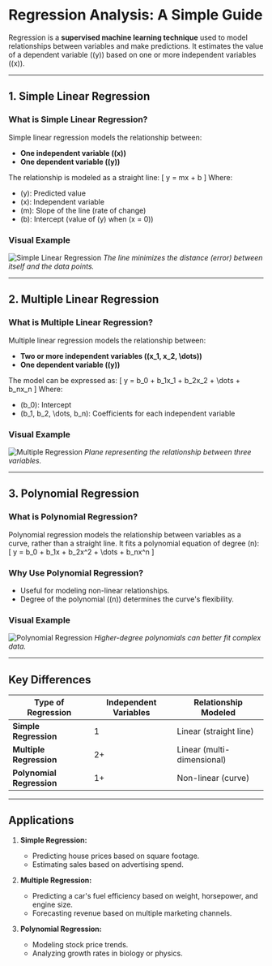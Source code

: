 # **Regression Analysis: A Simple Guide**

Regression is a **supervised machine learning technique** used to model relationships between variables and make predictions. It estimates the value of a dependent variable (\(y\)) based on one or more independent variables (\(x\)).

---

## **1. Simple Linear Regression**

### **What is Simple Linear Regression?**
Simple linear regression models the relationship between:
- **One independent variable (\(x\))**
- **One dependent variable (\(y\))**

The relationship is modeled as a straight line:
\[
y = mx + b
\]
Where:
- \(y\): Predicted value  
- \(x\): Independent variable  
- \(m\): Slope of the line (rate of change)  
- \(b\): Intercept (value of \(y\) when \(x = 0\))  

### **Visual Example**
![Simple Linear Regression](https://upload.wikimedia.org/wikipedia/commons/thumb/3/3a/Linear_regression.svg/600px-Linear_regression.svg.png)
*The line minimizes the distance (error) between itself and the data points.*

---

## **2. Multiple Linear Regression**

### **What is Multiple Linear Regression?**
Multiple linear regression models the relationship between:
- **Two or more independent variables (\(x_1, x_2, \dots\))**
- **One dependent variable (\(y\))**

The model can be expressed as:
\[
y = b_0 + b_1x_1 + b_2x_2 + \dots + b_nx_n
\]
Where:
- \(b_0\): Intercept  
- \(b_1, b_2, \dots, b_n\): Coefficients for each independent variable  

### **Visual Example**
![Multiple Regression](https://tse3.mm.bing.net/th?id=OIP.GVvDtL4RmE3USTBvky3bmAHaDr&pid=15.1)
*Plane representing the relationship between three variables.*

---

## **3. Polynomial Regression**

### **What is Polynomial Regression?**
Polynomial regression models the relationship between variables as a curve, rather than a straight line. It fits a polynomial equation of degree \(n\):
\[
y = b_0 + b_1x + b_2x^2 + \dots + b_nx^n
\]

### Why Use Polynomial Regression?
- Useful for modeling non-linear relationships.
- Degree of the polynomial (\(n\)) determines the curve's flexibility.

### **Visual Example**
![Polynomial Regression](https://www.w3schools.com/python/img_polynomial_regression.png)
*Higher-degree polynomials can better fit complex data.*

---

## **Key Differences**

| Type of Regression   | Independent Variables | Relationship Modeled       |
|-----------------------|-----------------------|-----------------------------|
| **Simple Regression** | 1                     | Linear (straight line)      |
| **Multiple Regression** | 2+                   | Linear (multi-dimensional)  |
| **Polynomial Regression** | 1+                | Non-linear (curve)          |

---

## **Applications**
1. **Simple Regression:**
   - Predicting house prices based on square footage.
   - Estimating sales based on advertising spend.

2. **Multiple Regression:**
   - Predicting a car's fuel efficiency based on weight, horsepower, and engine size.
   - Forecasting revenue based on multiple marketing channels.

3. **Polynomial Regression:**
   - Modeling stock price trends.
   - Analyzing growth rates in biology or physics.
